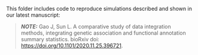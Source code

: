 This folder includes code to reproduce simulations described and shown in our latest manuscript: 

> **_NOTE:_** Gao J, Sun L. A comparative study of data integration methods, integrating genetic association and functional annotation summary statistics. bioRxiv doi: https://doi.org/10.1101/2020.11.25.396721.
